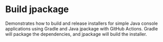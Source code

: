 # Build jpackage

Demonstrates how to build and release installers for simple Java console applications using Gradle and Java jpackage with GitHub Actions. Gradle will package the dependencies, and jpackage will build the installer.
